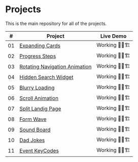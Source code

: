# Projects


This is the main repository for all of the projects.

|  #  | Project                                                                                                                     | Live Demo                                                                         |
| :-: | --------------------------------------------------------------------------------------------------------------------------- | --------------------------------------------------------------------------------- |
| 01  | [Expanding Cards](https://github.com/AlexisFlo/projects/tree/main/expanding-cards)                             | Working 👷🏽🏗️             |
| 02  | [Progress Steps](https://github.com/AlexisFlo/projects/tree/main/progress-steps)                               | Working 👷🏽🏗️                  |
| 03  | [Rotating Navigation Animation](https://github.com/AlexisFlo/projects/tree/main/rotating-nav-animation)                             | Working 👷🏽🏗️             |
| 04  | [Hidden Search Widget](https://github.com/AlexisFlo/projects/tree/main/hidden-search)                             | Working 👷🏽🏗️             |
| 05  | [Blurry Loading](https://github.com/AlexisFlo/projects/tree/main/blurry-loading)                             | Working 👷🏽🏗️             |
| 06  | [Scroll Animation](https://github.com/AlexisFlo/projects/tree/main/scroll-animation)                             | Working 👷🏽🏗️             |
| 07  | [Split Landig Page](https://github.com/AlexisFlo/projects/tree/main/split-landing)                             | Working 👷🏽🏗️             |
| 08  | [Form Wave](https://github.com/AlexisFlo/projects/tree/main/form-input-wave)                             | Working 👷🏽🏗️             |
| 09  | [Sound Board](https://github.com/AlexisFlo/projects/tree/main/sound-board)                             | Working 👷🏽🏗️             |
| 10  | [Dad Jokes](https://github.com/AlexisFlo/projects/tree/main/dad-jokes)                             | Working 👷🏽🏗️             |
| 11  | [Event KeyCodes](https://github.com/AlexisFlo/projects/tree/main/event-keycodes)                             | Working 👷🏽🏗️             |


